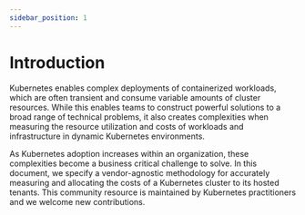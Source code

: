 ```yaml
---
sidebar_position: 1
---
```


# Introduction

Kubernetes enables complex deployments of containerized workloads, which are often transient and consume variable amounts of cluster resources. While this enables teams to construct powerful solutions to a broad range of technical problems, it also creates complexities when measuring the resource utilization and costs of workloads and infrastructure in dynamic Kubernetes environments.

As Kubernetes adoption increases within an organization, these complexities become a business critical challenge to solve. In this document, we specify a vendor-agnostic methodology for accurately measuring and allocating the costs of a Kubernetes cluster to its hosted tenants. This community resource is maintained by Kubernetes practitioners and we welcome new contributions.
